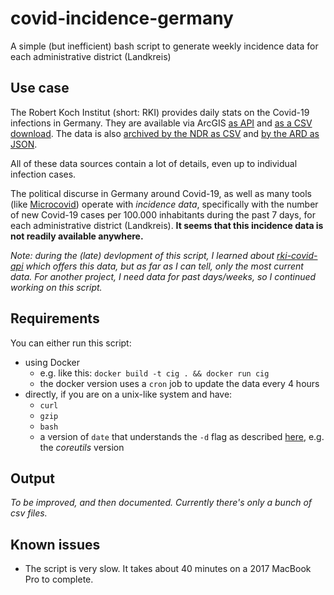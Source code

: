# covid-incidence-germany
A simple (but inefficient) bash script to generate weekly incidence data for each administrative district (Landkreis)

## Use case
The Robert Koch Institut (short: RKI) provides daily stats on the Covid-19 infections in Germany. They are available via ArcGIS [as API](https://npgeo-corona-npgeo-de.hub.arcgis.com/datasets/dd4580c810204019a7b8eb3e0b329dd6_0) and [as a CSV download](https://www.arcgis.com/home/item.html?id=f10774f1c63e40168479a1feb6c7ca74). The data is also [archived by the NDR as CSV](https://github.com/NorddeutscherRundfunk/corona_daten "Norddeutscher Rundfunk - Northern German Broadcast") and [by the ARD as JSON](https://github.com/ard-data/2020-rki-archive "Arbeitsgemeinschaft der öffentlich-rechtlichen Rundfunkanstalten der Bundesrepublik Deutschland – Working group of public broadcasters of the Federal Republic of Germany").

All of these data sources contain a lot of details, even up to individual infection cases.

The political discurse in Germany around Covid-19, as well as many tools (like [Microcovid](https://www.microcovid.org)) operate with _incidence data_, specifically with the number of new Covid-19 cases per 100.000 inhabitants during the past 7 days, for each administrative district (Landkreis). **It seems that this incidence data is not readily available anywhere.**

_Note: during the (late) devlopment of this script, I learned about [rki-covid-api](https://github.com/marlon360/rki-covid-api) which offers this data, but as far as I can tell, only the most current data. For another project, I need data for past days/weeks, so I continued working on this script._

## Requirements
You can either run this script:
 * using Docker
   * e.g. like this: `docker build -t cig . && docker run cig`
   * the docker version uses a `cron` job to update the data every 4 hours
 * directly, if you are on a unix-like system and have:
   * `curl`
   * `gzip`
   * `bash`
   * a version of `date` that understands the `-d` flag as described [here](https://man7.org/linux/man-pages/man1/date.1.html), e.g. the _coreutils_ version
   
## Output
_To be improved, and then documented. Currently there's only a bunch of csv files._

## Known issues
 * The script is very slow. It takes about 40 minutes on a 2017 MacBook Pro to complete.
